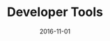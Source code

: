 ---
title: Developer Tools
linktitle: Overview
description: Description for the developer tools section.
date: 2016-11-01
publishdate: 2016-11-01
lastmod: 2016-11-01
tags: []
categories: []
weight: 01
draft: false
slug:
aliases: []
toc:
notesforauthors:
---